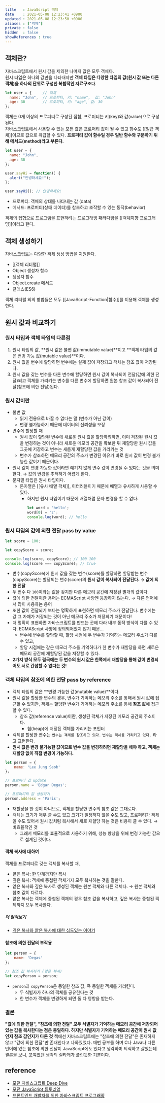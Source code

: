 ```yaml
---
title   : JavaScript 객체
date    : 2021-05-08 12:23:41 +0900
updated : 2021-05-08 12:23:50 +0900
aliases : ["객체"]
private : false
hidden  : false
showReferences : true
---
```

## 객체란?  
자바스크립트에서 원시 값을 제외한 나머지 값은 모두 객체다.  
원시 타입은 하나의 값만을 나타내지만 **객체 타입은 다양한 타입의 값(원시 값 또는 다른 객체)을 하나의 단위로 구성한 복합적인 자료구조**다.   

```javascript
let user = {     // 객체
  name: "John",  // 프로퍼티, 키: "name",  값: "John" 
  age: 30        // 프로퍼티, 키: "age", 값: 30
};
```
객체는 0개 이상의 프로퍼티로 구성된 집합, 프로퍼티는 키(key)와 값(value)으로 구성된다.    
자바스크립트에서 사용할 수 있는 모든 값은 프로퍼티 값이 될 수 있고 함수도 [[일급 객체]]이므로 값으로 취급할 수 있다. **프로퍼티 값이 함수일 경우 일반 함수와 구분하기 위해 메서드(method)라고 부른다.**

```javascript
let user = {
  name: "John",
  age: 30
};

user.sayHi = function() {
  alert("안녕하세요!");
};

user.sayHi(); // 안녕하세요!
```
- 프로퍼티: 객체의 상태를 나타내는 값 (data)
- 메서드: 프로퍼티(상태 데이터)를 참조하고 조작할 수 있는 동작(behavior)  

객체의 집합으로 프로그램을 표현하려는 프로그래밍 패러다임을 [[객체지향 프로그래밍]]이라고 한다. 

## 객체 생성하기 
자바스크립트는 다양한 객체 생성 방법을 지원한다. 
- [[객체 리터럴]]
- Object 생성자 함수
- 생성자 함수
- Object.create 메서드
- 클래스(ES6)

객체 리터럴 외의 방법들은 모두 [[JavaScript-Function|함수]]를 이용해 객체를 생성한다.  

## 원시 값과 비교하기 
### 원시 타입과 객체 타입의 다른점 
1. 원시 타입의 값, **원시 값은 불변 값(immutable value)**이고 **객체 타입의 값은 변경 가능 값(mutable value)**이다. 
2. 원시 값을 변수에 할당하면 변수에는 실제 값이 저장되고 객체는 참조 값이 저장된다.
3. 원시 값을 갖는 변수를 다른 변수에 할당하면 원시 값이 복사되어 전달(값에 의한 전달)되고 객체를 가리키는 변수를 다른 변수에 할당하면 원본 참조 값이 복사되어 전달(참조에 의한 전달)된다.  

### 원시 값이란 
- 불변 값
	- 읽기 전용으로 바꿀 수 없다는 말 (변수가 아닌 값이)
	- 변경 불가능하기 때문에 데이터의 신뢰성을 보장 
- 변수에 할당할 때 
	- 원시 값이 할당된 변수에 새로운 원시 값을 할당하려하면, 이미 저장된 원시 값을 변경하는 것이 아니라 새로운 메모리 공간을 확보한 뒤 재할당한 원시 값을 그곳에 저장하고 변수는 새롭게 재할당한 값을 가리키는 것 
	- 변수가 참조하던 메모리 공간의 주소가 변경된 이유가 바로 원시 값이 변경 불가능한 값이기 때문이다. 
- 원시 값이 변경 가능한 값이라면 예기치 않게 변수 값이 변경될 수 있다는 것을 의미한다. → 값의 변경을 추적하기 어렵게 한다.  
- 문자열 타입은 원시 타입이다. 
	- 문자열은 [[유사 배열 객체]], 이터러블이기 때문에 배열과 유사하게 사용할 수 있다. 
		- 하지만 원시 타입이기 때문에 배열처럼 문자 변경을 할 수 없다. 
			```javascript
			let word = 'hello';
			word[0] = 'z';
			console.log(word); // hello 
			```

### 원시 타입의 값에 의한 전달 pass by value 
```javascript
let score = 100;

let copyScore = score; 

console.log(score, copyScore); // 100 100
console.log(score === copyScore); // true 
```
- 변수(copyScore)에 원시 값을 갖는 변수(score)를 할당하면 할당받는 변수(copyScore)는 할당되는 변수(score)의 **원시 값이 복사되어 전달된다. → 값에 의한 전달** 
- 두 변수 다 `100`이라는 값을 갖지만 다른 메모리 공간에 저장된 별개의 값이다. 
- 값에 의한 전달이란 용어는 ECMAScript 사양엔 등장하지 않는다. → 다른 언어에서 많이 사용하는 용어 
- 또한 값이 전달되기 보다는 명확하게 표현하면 메모리 주소가 전달된다. 변수에는 값 그 자체가 저장되는 것이 아닌 메모리 주소가 저장되기 때문이다!  
- 더 명확히 표현하면 자바스크립트를 만드는 곳에 다라 내부 동작 방식이 다를 수 있다. ECMAScript 사양에 정의되어있지 않기 때문...
	- 변수에 변수를 할당할 때, 할당 시점에 두 변수가 기억하는 메모리 주소가 다를 수 있고,
	- 할당 시점에는 같은 메모리 주소를 기억하다가 한 변수가 재할당을 하면 새로운 메모리 공간에 재할당된 값을 저장할 수 있다.   
- **2가지 방식  모두 결국에는 두 변수의 원시 값은 한쪽에서 재할당을 통해 값이 변경되어도 서로 간섭할 수 없다는 것!**  

### 객체 타입의 참조에 의한 전달 pass by reference  
- 객체 타입의 값은 **변경 가능한 값(mutable value)**이다.  
- 원시 값을 할당한 변수의 경우, 변수가 기억하는 메모리 주소를 통해서 원시 값에 접근할 수 있지만, 객체는 할당한 변수가 기억하는 메모리 주소를 통해 **참조 값**에 접근할 수 있다.  
	- 참조 값(reference value)이란, 생성된 객체가 저장된 메모리 공간의 주소이다.  	
		- 힙(heap)에 저장된 객체를 가리키는 포인터 
- 객체를 할당한 변수는 `변수는 객체를 참조하고 있다.` `변수는 객체를 가리키고 있다.` 라고 표현한다.  
- **원시 값은 변경 불가능한 값이므로 변수 값을 변경하려면 재할당을 해야 하고, 객체는 재할당 없이 직접 변경이 가능하다.**
```javascript
let person = {
	name: 'Lee Jung Seob'
};

// 프로퍼티 값 update
person.name = 'Edgar Degas';

// 프로퍼티의 값 생성하기
person.address = 'Paris';
```
- 재할당을 한 것이 아니므로, 객체를 할당한 변수의 참조 값은 그대로다.  
- 객체는 크기가 매우 클 수도 있고 크기가 일정하지 않을 수도 있고, 프로퍼티가 객체일 수도 있어서 원시 값처럼 복사해서 새로 재할당 하는 것은 비용이 클 수 있다. → 비효율적인 것 
	- 그래서 메모리를 효율적으로 사용하기 위해, 성능 향상을 위해 변경 가능한 값으로 설계된 것이다.  

#### 객체 복사에 대하여 
객체를 프로퍼티로 갖는 객체를 복사할 때, 
- 얕은 복사: 한 단계까지만 복사
- 깊은 복사: 객체에  중첩된 객체가지 모두 복사하는 것을 말한다. 
- 얕은 복사와 깊은 복사로 생성된 객체는 원본 객체와 다른 객체다. → 원본 객체와 참조 값이 다르다.  
- 얕은 복사는 객체에 중첩된 객체의 경우 참조 값을 복사하고, 깊은 복사는 중첩된 객체까지 모두 복사한다.

##### 더 알아보기 
- [깊은 복사와 얕은 복사에 대한 심도있는 이야기](https://medium.com/watcha/%EA%B9%8A%EC%9D%80-%EB%B3%B5%EC%82%AC%EC%99%80-%EC%96%95%EC%9D%80-%EB%B3%B5%EC%82%AC%EC%97%90-%EB%8C%80%ED%95%9C-%EC%8B%AC%EB%8F%84%EC%9E%88%EB%8A%94-%EC%9D%B4%EC%95%BC%EA%B8%B0-2f7d797e008a)

#### 참조에 의한 전달의 부작용 
```javascript
let person = {
    name: 'Degas'
};

// 참조 값 복사하기 (얕은 복사)
let copyPerson = person; 
```  
- `person`과 `copyPerson`은 동일한 참조 값, 즉 동일한 객체를 가리킨다. 
	- 두 식별자가 하나의 객체를 공유한다는 것 
	- 한 변수가 객체를 변경하게 되면 둘 다 영향을 받는다.  

### 결론
**"값에 의한 전달", "참조에 의한 전달" 모두 식별자가 기억하는 메모리 공간에 저장되어 있는 값을 복사한다는 점은 동일하다. 하지만 식별자가 기억하는 메모리 공간이 원시 값인지 참조 값인지가 다른 것** 
책에선 자바스크립트에는 "참조에 의한 전달"은 존재하지 않고 "값에 의한 전달"만 존재한다고 나와있었다. 매번 공부를 하며 C나 Java나 다른 언어에 있는 참조에 의한 전달이 JavaScript에도 있다고 생각하며 의식하고 살았는데 결론을 보니, 꼬여있던 생각의 실타래가 풀린듯한 기분이다. 


## reference
- [모던 자바스크립트 Deep Dive](http://www.kyobobook.co.kr/product/detailViewKor.laf?ejkGb=KOR&mallGb=KOR&barcode=9791158392239&orderClick=LEa&Kc=)
- [모던 JavaScript 튜토리얼](https://ko.javascript.info/)
- [프론트엔드 개발자를 위한 자바스크립트 프로그래밍](http://www.kyobobook.co.kr/product/detailViewKor.laf?ejkGb=KOR&mallGb=KOR&barcode=9788966260768&orderClick=LAG&Kc=) 